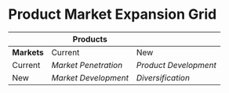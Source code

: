 # Product Market Expansion Grid

|             | **Products**         |                       |
| ----------- | -------------------- | --------------------- |
| **Markets** | Current              | New                   |
| Current     | *Market Penetration* | *Product Development* |
| New         | *Market Development* | *Diversification*     |
